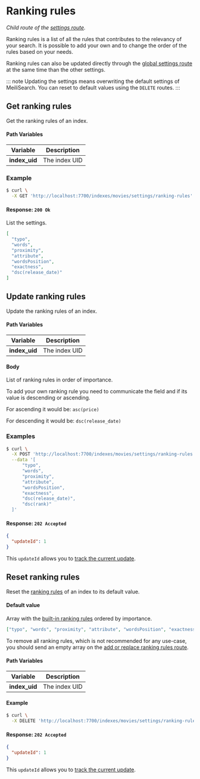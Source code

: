 # Ranking rules

_Child route of the [settings route](/references/settings.md)._

Ranking rules is a list of all the rules that contributes to the relevancy of your search. It is possible to add your own and to change the order of the rules based on your needs.

Ranking rules can also be updated directly through the [global settings route](/references/settings.md#update-settings) at the same time than the other settings.

::: note
Updating the settings means overwriting the default settings of MeiliSearch. You can reset to default values using the `DELETE` routes.
:::

## Get ranking rules

<RouteHighlighter method="GET" route="/indexes/:index_uid/settings/ranking-rules" />

Get the ranking rules of an index.

#### Path Variables

| Variable      | Description   |
| ------------- | ------------- |
| **index_uid** | The index UID |

### Example

```bash
$ curl \
  -X GET 'http://localhost:7700/indexes/movies/settings/ranking-rules'
```

#### Response: `200 Ok`

List the settings.

```json
[
  "typo",
  "words",
  "proximity",
  "attribute",
  "wordsPosition",
  "exactness",
  "dsc(release_date)"
]
```

## Update ranking rules

<RouteHighlighter method="POST" route="/indexes/:index_uid/settings/ranking-rules" />

Update the ranking rules of an index.

#### Path Variables

| Variable      | Description   |
| ------------- | ------------- |
| **index_uid** | The index UID |

#### Body

List of ranking rules in order of importance.

To add your own ranking rule you need to communicate the field and if its value is descending or ascending.

For ascending it would be: `asc(price)`

For descending it would be: `dsc(release_date)`

### Examples

```bash
$ curl \
  -X POST 'http://localhost:7700/indexes/movies/settings/ranking-rules' \
  --data '[
      "typo",
      "words",
      "proximity",
      "attribute",
      "wordsPosition",
      "exactness",
      "dsc(release_date)",
      "dsc(rank)"
  ]'
```

#### Response: `202 Accepted`

```json
{
  "updateId": 1
}
```

This `updateId` allows you to [track the current update](/references/updates.md).

## Reset ranking rules

<RouteHighlighter method="DELETE" route="/indexes/:index_uid/settings/ranking-rules"/>

Reset the [ranking rules](/guides/main_concepts/relevancy.md#ranking-rules) of an index to its default value.

#### Default value

Array with the [built-in ranking rules](/guides/main_concepts/relevancy.md#order-of-the-rules) ordered by importance.

```json
["typo", "words", "proximity", "attribute", "wordsPosition", "exactness"]
```

To remove all ranking rules, which is not recommended for any use-case, you should send an empty array on the [add or replace ranking rules route](/references/ranking_rules.md#update-ranking-rules).

#### Path Variables

| Variable      | Description   |
| ------------- | ------------- |
| **index_uid** | The index UID |

#### Example

```bash
$ curl \
  -X DELETE 'http://localhost:7700/indexes/movies/settings/ranking-rules'
```

#### Response: `202 Accepted`

```json
{
  "updateId": 1
}
```

This `updateId` allows you to [track the current update](/references/updates.md).
